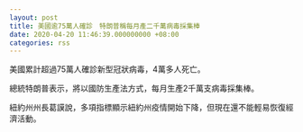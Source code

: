 ```yaml
---
layout: post
title: 美國逾75萬人確診　特朗普稱每月產二千萬病毒採集棒
date: 2020-04-20 11:46:39.000000000 +08:00
categories: rss
---
```


美國累計超過75萬人確診新型冠狀病毒，4萬多人死亡。

總統特朗普表示，將以國防生產法方式，每月生產2千萬支病毒採集棒。

紐約州州長葛謨說，多項指標顯示紐約州疫情開始下降，但現在還不能輕易恢復經濟活動。
